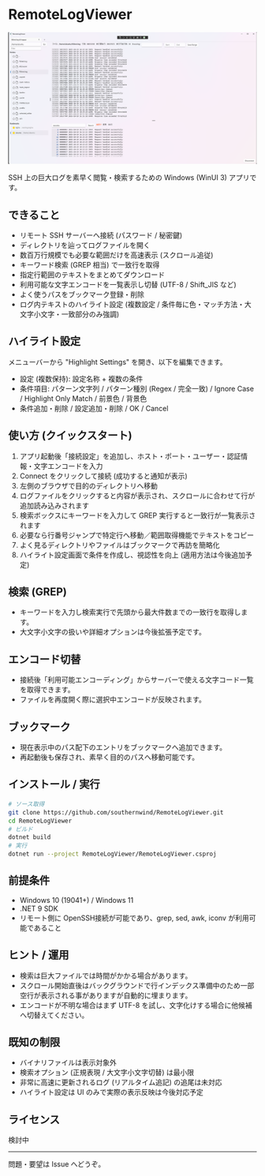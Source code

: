 # RemoteLogViewer

![スクリーンショット](docs/ScreenShot.png)

SSH 上の巨大ログを素早く閲覧・検索するための Windows (WinUI 3) アプリです。

## できること
- リモート SSH サーバーへ接続 (パスワード / 秘密鍵)
- ディレクトリを辿ってログファイルを開く
- 数百万行規模でも必要な範囲だけを高速表示 (スクロール追従)
- キーワード検索 (GREP 相当) で一致行を取得
- 指定行範囲のテキストをまとめてダウンロード
- 利用可能な文字エンコードを一覧表示し切替 (UTF-8 / Shift_JIS など)
- よく使うパスをブックマーク登録・削除
- ログ内テキストのハイライト設定 (複数設定 / 条件毎に色・マッチ方法・大文字小文字・一致部分のみ強調)

## ハイライト設定
メニューバーから "Highlight Settings" を開き、以下を編集できます。
- 設定 (複数保持): 設定名称 + 複数の条件
- 条件項目: パターン文字列 / パターン種別 (Regex / 完全一致) / Ignore Case / Highlight Only Match / 前景色 / 背景色
- 条件追加・削除 / 設定追加・削除 / OK / Cancel

## 使い方 (クイックスタート)
1. アプリ起動後「接続設定」を追加し、ホスト・ポート・ユーザー・認証情報・文字エンコードを入力
2. Connect をクリックして接続 (成功すると通知が表示)
3. 左側のブラウザで目的のディレクトリへ移動
4. ログファイルをクリックすると内容が表示され、スクロールに合わせて行が追加読み込みされます
5. 検索ボックスにキーワードを入力して GREP 実行すると一致行が一覧表示されます
6. 必要なら行番号ジャンプで特定行へ移動／範囲取得機能でテキストをコピー
7. よく見るディレクトリやファイルはブックマークで再訪を簡略化
8. ハイライト設定画面で条件を作成し、視認性を向上 (適用方法は今後追加予定)

## 検索 (GREP)
- キーワードを入力し検索実行で先頭から最大件数までの一致行を取得します。
- 大文字小文字の扱いや詳細オプションは今後拡張予定です。

## エンコード切替
- 接続後「利用可能エンコーディング」からサーバーで使える文字コード一覧を取得できます。
- ファイルを再度開く際に選択中エンコードが反映されます。

## ブックマーク
- 現在表示中のパス配下のエントリをブックマークへ追加できます。
- 再起動後も保存され、素早く目的のパスへ移動可能です。

## インストール / 実行
```bash
# ソース取得
git clone https://github.com/southernwind/RemoteLogViewer.git
cd RemoteLogViewer
# ビルド
dotnet build
# 実行
dotnet run --project RemoteLogViewer/RemoteLogViewer.csproj
```

## 前提条件
- Windows 10 (19041+) / Windows 11
- .NET 9 SDK
- リモート側に OpenSSH接続が可能であり、grep, sed, awk, iconv が利用可能であること

## ヒント / 運用
- 検索は巨大ファイルでは時間がかかる場合があります。
- スクロール開始直後はバックグラウンドで行インデックス準備中のため一部空行が表示される事がありますが自動的に埋まります。
- エンコードが不明な場合はまず UTF-8 を試し、文字化けする場合に他候補へ切替えてください。

## 既知の制限
- バイナリファイルは表示対象外
- 検索オプション (正規表現 / 大文字小文字切替) は最小限
- 非常に高速に更新されるログ (リアルタイム追記) の追尾は未対応
- ハイライト設定は UI のみで実際の表示反映は今後対応予定

## ライセンス
検討中

---
問題・要望は Issue へどうぞ。
